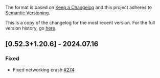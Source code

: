 The format is based on [Keep a Changelog](http://keepachangelog.com/en/1.0.0/) and this project adheres to [Semantic Versioning](http://semver.org/spec/v2.0.0.html).

This is a copy of the changelog for the most recent version. For the full version history, go [here](https://github.com/illusivesoulworks/polymorph/blob/1.20.6/CHANGELOG.md).

## [0.52.3+1.20.6] - 2024.07.16
### Fixed
- Fixed networking crash [#274](https://github.com/illusivesoulworks/polymorph/issues/274)
